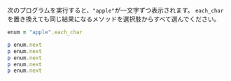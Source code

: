 次のプログラムを実行すると、`"apple"`が一文字ずつ表示されます。
`each_char`を置き換えても同じ結果になるメソッドを選択肢からすべて選んでください。

```ruby
enum = "apple".each_char

p enum.next
p enum.next
p enum.next
p enum.next
p enum.next
```
